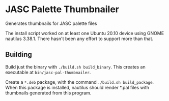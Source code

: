 # JASC Palette Thumbnailer

Generates thumbnails for JASC palette files

The install script worked on at least one Ubuntu 20.10 device using GNOME nautilus 3.38.1. There hasn't been any effort to support more than that.

## Building

Build just the binary with `./build.sh build_binary`. This creates an executable at `bin/jasc-pal-thumbnailer`.

Create a `*.deb` package, with the command `./build.sh build_package`. When this package is installed, nautilus should render \*.pal files with thumbnails generated from this program.
